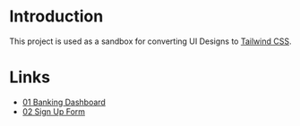 # Introduction

This project is used as a sandbox for converting UI Designs to [Tailwind CSS](https://tailwindcss.com/).

# Links

- [01 Banking Dashboard](https://github.com/DylanDirlam/design-to-tailwind/blob/main/01-banking-dashboard/)
- [02 Sign Up Form](https://github.com/DylanDirlam/design-to-tailwind/blob/main/02-signup-form/)
